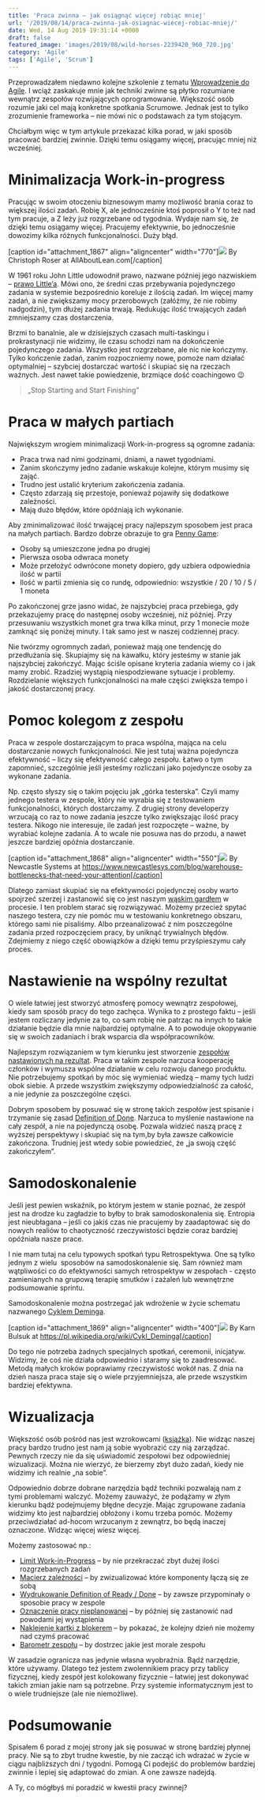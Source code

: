 ```yaml
---
title: 'Praca zwinna – jak osiągnąć więcej robiąc mniej'
url: '/2019/08/14/praca-zwinna-jak-osiagnac-wiecej-robiac-mniej/'
date: Wed, 14 Aug 2019 19:31:14 +0000
draft: false
featured_image: 'images/2019/08/wild-horses-2239420_960_720.jpg'
category: 'Agile'
tags: ['Agile', 'Scrum']
---
```


Przeprowadzałem niedawno kolejne szkolenie z tematu [Wprowadzenie do Agile](/szkolenia/wprowadzenie-do-agile/). I wciąż zaskakuje mnie jak techniki zwinne są płytko rozumiane wewnątrz zespołów rozwijających oprogramowanie. Większość osób rozumie jaki cel mają konkretne spotkania Scrumowe. Jednak jest to tylko zrozumienie frameworka – nie mówi nic o podstawach za tym stojącym.

Chciałbym więc w tym artykule przekazać kilka porad, w jaki sposób pracować bardziej zwinnie. Dzięki temu osiągamy więcej, pracując mniej niż wcześniej.

# Minimalizacja Work-in-progress

Pracując w swoim otoczeniu biznesowym mamy możliwość brania coraz to większej ilości zadań. Robię X, ale jednocześnie ktoś poprosił o Y to też nad tym pracuje, a Z leży już rozgrzebane od tygodnia. Wydaje nam się, że dzięki temu osiągamy więcej. Pracujemy efektywnie, bo jednocześnie dowozimy kilka różnych funkcjonalności. Duży błąd.

[caption id="attachment_1867" align="aligncenter" width="770"][![](/images/2019/08/Water-Tank-Littles-Law.png)](/images/2019/08/Water-Tank-Littles-Law.png) By Christoph Roser at AllAboutLean.com[/caption]

W 1961 roku John Little udowodnił prawo, nazwane później jego nazwiskiem – [prawo Little’a](https://pl.wikipedia.org/wiki/Prawo_Little%E2%80%99a). Mówi ono, że średni czas przebywania pojedynczego zadania w systemie bezpośrednio koreluje z ilością zadań. Im więcej mamy zadań, a nie zwiększamy mocy przerobowych (załóżmy, że nie robimy nadgodzin), tym dłużej zadania trwają. Redukując ilość trwających zadań zmniejszamy czas dostarczenia.

Brzmi to banalnie, ale w dzisiejszych czasach multi-taskingu i prokrastynacji nie widzimy, ile czasu schodzi nam na dokończenie pojedynczego zadania. Wszystko jest rozgrzebane, ale nic nie kończymy. Tylko kończenie zadań, zanim rozpoczniemy nowe, pomoże nam działać optymalniej – szybciej dostarczać wartość i skupiać się na rzeczach ważnych. Jest nawet takie powiedzenie, brzmiące dość coachingowo 😉

> „Stop Starting and Start Finishing”

# Praca w małych partiach

Największym wrogiem minimalizacji Work-in-progress są ogromne zadania:

 *   Praca trwa nad nimi godzinami, dniami, a nawet tygodniami.
 *   Zanim skończymy jedno zadanie wskakuje kolejne, którym musimy się zająć.
 *   Trudno jest ustalić kryterium zakończenia zadania.
 *   Często zdarzają się przestoje, ponieważ pojawiły się dodatkowe zależności.
 *   Mają dużo błędów, które opóźniają ich wykonanie.

Aby zminimalizować ilość trwającej pracy najlepszym sposobem jest praca na małych partiach. Bardzo dobrze obrazuje to gra [Penny Game](https://medium.com/@brunodelb/the-agile-game-penny-game-to-observe-the-influence-of-the-batch-size-of-tickets-on-a-kanban-board-ead307542e52):

 *   Osoby są umieszczone jedna po drugiej
 *   Pierwsza osoba odwraca monety
 *   Może przełożyć odwrócone monety dopiero, gdy uzbiera odpowiednia ilość w partii
 *   Ilość w partii zmienia się co rundę, odpowiednio: wszystkie / 20 / 10 / 5 / 1 moneta

Po zakończonej grze jasno widać, że najszybciej praca przebiega, gdy przekazujemy pracę do następnej osoby wcześniej, niż później. Przy przesuwaniu wszystkich monet gra trwa kilka minut, przy 1 monecie może zamknąć się poniżej minuty. I tak samo jest w naszej codziennej pracy.

Nie twórzmy ogromnych zadań, ponieważ mają one tendencję do przedłużania się. Skupiajmy się na kawałku, który jesteśmy w stanie jak najszybciej zakończyć. Mając ściśle opisane kryteria zadania wiemy co i jak mamy zrobić. Rzadziej wystąpią niespodziewane sytuacje i problemy. Rozdzielanie większych funkcjonalności na małe części zwiększa tempo i jakość dostarczonej pracy.

# Pomoc kolegom z zespołu

Praca w zespole dostarczającym to praca wspólna, mająca na celu dostarczanie nowych funkcjonalności. Nie jest tutaj ważna pojedyncza efektywność – liczy się efektywność całego zespołu. Łatwo o tym zapomnieć, szczególnie jeśli jesteśmy rozliczani jako pojedyncze osoby za wykonane zadania.

Np. często słyszy się o takim pojęciu jak „górka testerska”. Czyli mamy jednego testera w zespole, który nie wyrabia się z testowaniem funkcjonalności, których dostarczamy. Z drugiej strony developerzy wrzucają co raz to nowe zadania jeszcze tylko zwiększając ilość pracy testera. Nikogo nie interesuje, ile zadań jest rozpoczęte – ważne, by wyrabiać kolejne zadania. A to wcale nie posuwa nas do przodu, a nawet jeszcze bardziej opóźnia dostarczanie.

[caption id="attachment_1868" align="aligncenter" width="550"][![](/images/2019/08/bottleneck.png)](/images/2019/08/bottleneck.png) By Newcastle Systems at https://www.newcastlesys.com/blog/warehouse-bottlenecks-that-need-your-attention[/caption]

Dlatego zamiast skupiać się na efektywności pojedynczej osoby warto spojrzeć szerzej i zastanowić się co jest naszym [wąskim gardłem](https://mfiles.pl/pl/index.php/W%C4%85skie_gard%C5%82o) w procesie. I ten problem starać się rozwiązywać. Możemy przecież spytać naszego testera, czy nie pomóc mu w testowaniu konkretnego obszaru, którego sami nie pisaliśmy. Albo przeanalizować z nim poszczególne zadania przed rozpoczęciem pracy, by uniknąć trywialnych błędów. Zdejmiemy z niego część obowiązków a dzięki temu przyśpieszymu cały proces.

# Nastawienie na wspólny rezultat

O wiele łatwiej jest stworzyć atmosferę pomocy wewnątrz zespołowej, kiedy sam sposób pracy do tego zachęca. Wynika to z prostego faktu – jeśli jestem rozliczany jedynie za to, co sam robię nie patrząc na innych to takie działanie będzie dla mnie najbardziej optymalne. A to powoduje okopywanie się w swoich zadaniach i brak wsparcia dla współpracowników.

Najlepszym rozwiązaniem w tym kierunku jest stworzenie [zespołów nastawionych na rezultat](https://martinfowler.com/bliki/OutcomeOriented.html). Praca w takim zespole narzuca kooperację członków i wymusza wspólne działanie w celu rozwoju danego produktu. Nie potrzebujemy spotkań by móc się wymieniać wiedzą – mamy tych ludzi obok siebie. A przede wszystkim zwiększymy odpowiedzialność za całość, a nie jedynie za poszczególne części.

Dobrym sposobem by posuwać się w stronę takich zespołów jest spisanie i trzymanie się zasad [Definition of Done](https://www.agilealliance.org/glossary/definition-of-done/). Narzuca to myślenie nastawione na cały zespół, a nie na pojedynczą osobę. Pozwala widzieć naszą pracę z wyższej perspektywy i skupiać się na tym,by była zawsze całkowicie zakończona. Trudniej jest wtedy sobie powiedzieć, że „ja swoją część zakończyłem”.

# Samodoskonalenie

Jeśli jest pewien wskaźnik, po którym jestem w stanie poznać, że zespół jest na drodze ku zagładzie to byłby to brak samodoskonalenia się. Entropia jest nieubłagana – jeśli co jakiś czas nie pracujemy by zaadaptować się do nowych realiów to chaotyczność rzeczywistości będzie coraz bardziej opóźniała nasze prace.

I nie mam tutaj na celu typowych spotkań typu Retrospektywa. One są tylko jednym z wielu  sposobów na samodoskonalenie się. Sam również mam wątpliwości co do efektywności samych retrospektyw w zespołach - często zamienianych na grupową terapię smutków i zażaleń lub wewnętrzne podsumowanie sprintu.

Samodoskonalenie można postrzegać jak wdrożenie w życie schematu nazwanego [Cyklem Deminga](https://pl.wikipedia.org/wiki/Cykl_Deminga).

[caption id="attachment_1869" align="aligncenter" width="400"][![](/images/2019/08/deming-cycle.png)](/images/2019/08/deming-cycle.png) By Karn Bulsuk at https://pl.wikipedia.org/wiki/Cykl_Deminga[/caption]

Do tego nie potrzeba żadnych specjalnych spotkań, ceremonii, inicjatyw. Widzimy, że coś nie działa odpowiednio i staramy się to zaadresować. Metodą małych kroków poprawiamy rzeczywistość wokół nas. Z dnia na dzień nasza praca staje się o wiele przyjemniejsza, ale przede wszystkim bardziej efektywna.

# Wizualizacja

Większość osób pośród nas jest wzrokowcami ([książka](https://www.goodreads.com/book/show/673356.Upside_Down_Brilliance)). Nie widząc naszej pracy bardzo trudno jest nam ją sobie wyobrazić czy nią zarządzać. Pewnych rzeczy nie da się uświadomić zespołowi bez odpowiedniej wizualizacji. Można nie wierzyć, że bierzemy zbyt dużo zadań, kiedy nie widzimy ich realnie „na sobie”.

Odpowiednio dobrze dobrane narzędzia bądź techniki pozwalają nam z tymi problemami walczyć. Możemy zauważyć, że podążamy w złym kierunku bądź podejmujemy błędne decyzje. Mając zgrupowane zadania widzimy kto jest najbardziej obłożony i komu trzeba pomóc. Możemy przeciwdziałać ad-hocom wrzucanym z zewnątrz, bo będą inaczej oznaczone. Widząc więcej wiesz więcej.

Możemy zastosować np.:

 *   [Limit Work-in-Progress](https://kanbanize.com/kanban-resources/getting-started/what-is-wip/) – by nie przekraczać zbyt dużej ilości rozgrzebanych zadań
 *   [Macierz zależności](https://en.wikipedia.org/wiki/Design_structure_matrix) – by zwizualizować które komponenty łączą się ze sobą
 *   [Wydrukowanie Definition of Ready / Done](https://www.linkedin.com/pulse/definition-ready-dor-vs-done-dod-brian-will/) – by zawsze przypominały o sposobie pracy w zespole
 *   [Oznaczenie pracy nieplanowanej](https://medium.com/agilelab/unplanned-work-cheat-sheet-fc30b7392ed8) – by później się zastanowić nad powodami jej wystąpienia
 *   [Naklejenie kartki z blokerem](https://www.infoq.com/articles/blockers-defects-process-improvement/) – by pokazać, że kolejny dzień nie możemy nad czymś pracować
 *   [Barometr zespołu](https://blog.crisp.se/2014/01/30/jimmyjanlen/team-barometer-self-evaluation-tool) – by dostrzec jakie jest morale zespołu

W zasadzie ogranicza nas jedynie własna wyobraźnia. Bądź narzędzie, które używamy. Dlatego też jestem zwolennikiem pracy przy tablicy fizycznej, kiedy zespół jest kolokowany fizycznie – łatwiej jest dokonywać takich zmian jakie nam są potrzebne. Przy systemie informatycznym jest to o wiele trudniejsze (ale nie niemożliwe).

# Podsumowanie

Spisałem 6 porad z mojej strony jak się posuwać w stronę bardziej płynnej pracy. Nie są to zbyt trudne kwestie, by nie zacząć ich wdrażać w życie w ciągu najbliższych dni / tygodni. Pomogą Ci podejść do problemów bardziej zwinnie i lepiej się adaptować do zmian. A one zawsze nadejdą.

A Ty, co mógłbyś mi poradzić w kwestii pracy zwinnej?
